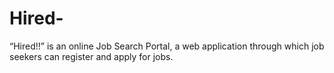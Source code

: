 # Hired-
“Hired!!” is an online Job Search Portal, a web application through which job seekers can register and apply for jobs. 

